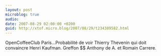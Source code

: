 ```yaml
---
layout: post
microblog: true
audio: 
date: 2007-08-29 02:00:00 +0200
guid: http://xtof.micro.blog/2007/08/29/t234389582.html
---
```

OpenCoffeeClub Paris...Probabilité de voir Thierry Thevenin qui doit convaincre  Henri Kaufman. Greffon $$ Anthony de A. et Romain Carrere.
